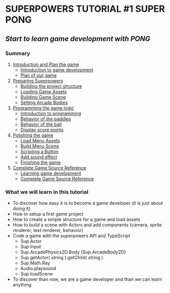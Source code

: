 # SUPERPOWERS TUTORIAL #1 SUPER PONG
## *Start to learn game development with PONG*

### Summary

1. [Introduction and Plan the game](ch1.md#chapter-1--introduction-and-plan-the-game)
    * [Introduction to game development](ch1.md#chapter-1--introduction-and-plan-the-game)
    * [Plan of our game](ch1.md#plan-the-game)
2. [Preparing Superpowers](ch2.md#chapter-2--preparing-superpowers)
    * [Building the project structure](ch2.md#building-the-project-structure)
    * [Loading Game Assets](ch2.md#loading-the-game-assets)
    * [Building Game Scene](ch2.md#building-the-scene)
    * [Setting Arcade Bodies](ch2.md#setting-arcade-bodies)
3. [Programming the game logic](ch3.md#chapter-3--programming-the-game-logic)
    * [Introduction to programming](ch3.md#introduction)
    * [Behavior of the paddles](ch3.md#scripting-the-paddles-behaviors)
    * [Behavior of the ball](ch3.md#scripting-the-ball-behavior)
    * [Display score points](ch3.md#score-system)
4. [Polishing the game](ch4.md#chapter-4--polishing-the-game)
    * [Load Menu Assets](ch4.md#build-the-menu-structure-and-load-assets-files)
    * [Build Menu Scene](ch4.md#build-the-menu-scene)
    * [Scripting a Button](ch4.md#scripting-a-button)
    * [Add sound effect](ch4.md#adding-sound)
    * [Finishing the game](ch4.md#adding-an-end-to-the-game)
5. [Complete Game Source Reference](ch5.md#chapter-5--complete-game-source-reference)
    * [Learning game development](ch5.md#the-first-step-and-the-last-step)
    * [Complete Game Source Reference](ch5.md#complete-game-source-reference)

### What we will learn in this tutorial

- To discover how easy it is to become a game developer (it is just about doing it)
- How to setup a first game project
- How to create a simple structure for a game and load assets
- How to build a scene with Actors and add components (camera, sprite renderer, text renderer, behavior)
- Code a game with the superpowers API and TypeScript
    - Sup.Actor
    - Sup.Input
    - Sup.ArcadePhysics2D.Body (Sup.ArcadeBody2D)
    - Sup.getActor( string ).getChild( string )
    - Sup.Math.Ray
    - Audio.playsound
    - Sup.loadScene
- To discover than now, we are a game developer and than we can learn anything

[1]:https://github.com/mseyne/superpowers-tutorials
